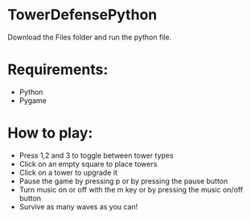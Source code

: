 # TowerDefensePython
 Download the Files folder and run the python file. 
# Requirements:
- Python
- Pygame
# How to play:
- Press 1,2 and 3 to toggle between tower types
- Click on an empty square to place towers
- Click on a tower to upgrade it
- Pause the game by pressing p or by pressing the pause button
- Turn music on or off with the m key or by pressing the music on/off button
- Survive as many waves as you can!

